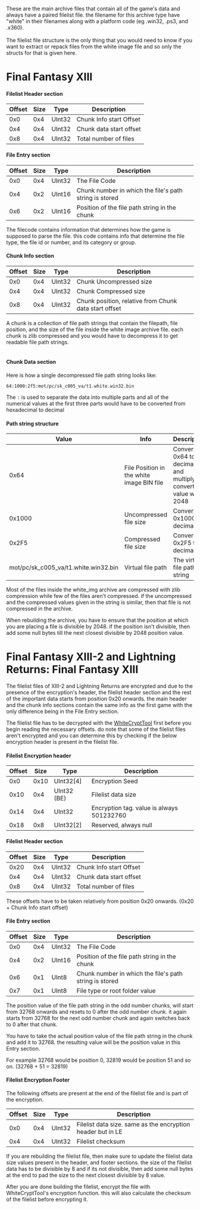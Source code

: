 These are the main archive files that contain all of the game's data and always have a paired filelist file. the filename for this archive type have "white" in their filenames along with a platform code (eg .win32, .ps3, and .x360). 
<br><br>The filelist file structure is the only thing that you would need to know if you want to extract or repack files from the white image file and so only the structs for that is given here.

# Final Fantasy XIII

#### Filelist Header section
| Offset | Size | Type | Description |
| --- | --- | --- | --- |
| 0x0 | 0x4 | UInt32 | Chunk Info start Offset |
| 0x4 | 0x4 | UInt32 | Chunk data start offset |
| 0x8 | 0x4 | UInt32 | Total number of files |

#### File Entry section
| Offset | Size | Type | Description |
| --- | --- | --- | --- |
| 0x0 | 0x4 | UInt32 | The File Code |
| 0x4 | 0x2 | UInt16 | Chunk number in which the file's path string is stored |
| 0x6 | 0x2 | UInt16 | Position of the file path string in the chunk |

The filecode contains information that determines how the game is supposed to parse the file. this code contains info that determine the file type, the file id or number, and its category or group.

#### Chunk Info section
| Offset | Size | Type | Description |
| --- | --- | --- | --- |
| 0x0 | 0x4 | UInt32 | Chunk Uncompressed size |
| 0x4 | 0x4 | UInt32 | Chunk Compressed size |
| 0x8 | 0x4 | UInt32 | Chunk position, relative from Chunk data start offset |

A chunk is a collection of file path strings that contain the filepath, file position, and the size of the file inside the white image archive file. each chunk is zlib compressed and you would have to decompress it to get readable file path strings.<br><br>

#### Chunk Data section
Here is how a single decompressed file path string looks like:
```
64:1000:2f5:mot/pc/sk_c005_va/t1.white.win32.bin
```
The ```:``` is used to separate the data into multiple parts and all of the numerical values at the first three parts would have to be converted from hexadecimal to decimal

#### Path string structure
| Value | Info | Description |
| --- | --- | --- |
| 0x64 | File Position in the white image BIN file | Convert 0x64 to decimal and multiply the converted value with 2048 | 
| 0x1000 | Uncompressed file size | Convert 0x1000 to decimal |
| 0x2F5 | Compressed file size | Convert 0x2F5 to decimal |
| mot/pc/sk_c005_va/t1.white.win32.bin | Virtual file path | The virtual file path string |

Most of the files inside the white_img archive are compressed with zlib compression while few of the files aren't compressed. if the uncompressed and the compressed values given in the string is similar, then that file is not compressed in the archive. 

When rebuilding the archive, you have to ensure that the position at which you are placing a file is divisible by 2048. if the position isn't divisible, then add some null bytes till the next closest divisible by 2048 position value.


# Final Fantasy XIII-2 and Lightning Returns: Final Fantasy XIII

The filelist files of XIII-2 and Lightning Returns are encrypted and due to the presence of the encryption's header, the filelist header section and the rest of the important data starts from position 0x20 onwards. the main header and the chunk info sections contain the same info as the first game with the only difference being in the File Entry section. 

The filelist file has to be decrypted with the [WhiteCryptTool](https://github.com/Surihix/WhiteCryptTool) first before you begin reading the necessary offsets. do note that some of the filelist files aren't encrypted and you can determine this by checking if the below encryption header is present in the filelist file.

#### Filelist Encryption header
| Offset | Size | Type | Description |
| --- | --- | --- | --- |
| 0x0 | 0x10 | UInt32[4] | Encryption Seed |
| 0x10 | 0x4 | UInt32 (BE) | Filelist data size |
| 0x14 | 0x4 | UInt32 | Encryption tag. value is always 501232760 |
| 0x18 | 0x8 | UInt32[2] | Reserved, always null |

#### Filelist Header section
| Offset | Size | Type | Description |
| --- | --- | --- | --- |
| 0x20 | 0x4 | UInt32 | Chunk Info start Offset |
| 0x4 | 0x4 | UInt32 | Chunk data start offset |
| 0x8 | 0x4 | UInt32 | Total number of files |

These offsets have to be taken relatively from position 0x20 onwards. (0x20 + Chunk Info start offset)
<br>

#### File Entry section
| Offset | Size | Type | Description |
| --- | --- | --- | --- |
| 0x0 | 0x4 | UInt32 | The File Code |
| 0x4 | 0x2 | UInt16 | Position of the file path string in the chunk |
| 0x6 | 0x1 | UInt8 | Chunk number in which the file's path string is stored |
| 0x7 | 0x1 | UInt8 | File type or root folder value |

The position value of the file path string in the odd number chunks, will start from 32768 onwards and resets to 0 after the odd number chunk. it again starts from 32768 for the next odd number chunk and again switches back to 0 after that chunk. 

You have to take the actual position value of the file path string in the chunk and add it to 32768. the resulting value will be the position value in this Entry section.

For example 32768 would be position 0, 32819 would be position 51 and so on. (32768 + 51 = 32819)
<br>

#### Filelist Encryption Footer

The following offsets are present at the end of the filelist file and is part of the encryption.

| Offset | Size | Type | Description |
| --- | --- | --- | --- |
| 0x0 | 0x4 | UInt32 | Filelist data size. same as the encryption header but in LE |
| 0x4 | 0x4 | UInt32 | Filelist checksum |

If you are rebuilding the filelist file, then make sure to update the filelist data size values present in the header, and footer sections. the size of the filelist data has to be divisible by 8 and if its not divisible, then add some null bytes at the end to pad the size to the next closest divisible by 8 value. 

After you are done building the filelist, encrypt the file with WhiteCryptTool's encryption function. this will also calculate the checksum of the filelist before encrypting it.